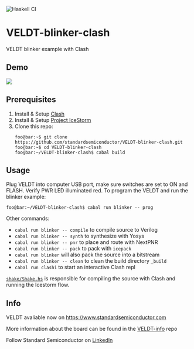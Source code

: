 ![Haskell CI](https://github.com/standardsemiconductor/VELDT-blinker-clash/workflows/Haskell%20CI/badge.svg)
# VELDT-blinker-clash
VELDT blinker example with Clash

## Demo
![](blinker.gif)

## Prerequisites
1. Install & Setup [Clash](https://github.com/standardsemiconductor/VELDT-info#clash)
2. Install & Setup [Project IceStorm](https://github.com/standardsemiconductor/VELDT-info#project-icestorm)
3. Clone this repo:
   ```console
   foo@bar:~$ git clone https://github.com/standardsemiconductor/VELDT-blinker-clash.git
   foo@bar:~$ cd VELDT-blinker-clash
   foo@bar:~/VELDT-blinker-clash$ cabal build
   ```
## Usage
Plug VELDT into computer USB port, make sure switches are set to ON and FLASH. Verify PWR LED illuminated red. To program the VELDT and run the blinker example:
```console
foo@bar:~/VELDT-blinker-clash$ cabal run blinker -- prog
```

Other commands:
* `cabal run blinker -- compile` to compile source to Verilog
* `cabal run blinker -- synth` to synthesize with Yosys
* `cabal run blinker -- pnr` to place and route with NextPNR
* `cabal run blinker -- pack` to pack with `icepack`
* `cabal run blinker` will also pack the source into a bitstream
* `cabal run blinker -- clean` to clean the build directory `_build`
* `cabal run clashi` to start an interactive Clash repl

[`shake/Shake.hs`](https://github.com/standardsemiconductor/VELDT-blinker-clash/blob/master/shake/Shake.hs) is responsible for compiling the source with Clash and running the Icestorm flow.
## Info
VELDT avaliable now on https://www.standardsemiconductor.com

More information about the board can be found in the [VELDT-info](https://github.com/standardsemiconductor/VELDT-info#veldt-info) repo

Follow Standard Semiconductor on [LinkedIn](https://www.linkedin.com/company/standard-semiconductor/)
